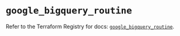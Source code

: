 # `google_bigquery_routine`

Refer to the Terraform Registry for docs: [`google_bigquery_routine`](https://registry.terraform.io/providers/hashicorp/google/5.32.0/docs/resources/bigquery_routine).
